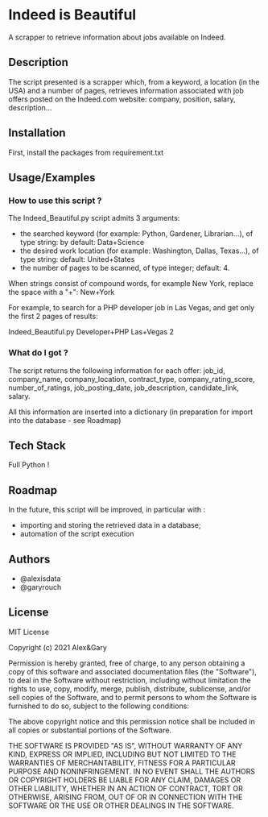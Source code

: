 
# Indeed is Beautiful

A scrapper to retrieve information about jobs available on Indeed.
## Description

The script presented is a scrapper which, from a keyword, 
a location (in the USA) and a number of pages, retrieves 
information associated with job offers posted on the Indeed.com 
website: company, position, salary, description...
## Installation 

First, install the packages from requirement.txt
    
## Usage/Examples

### How to use this script ?

The Indeed_Beautiful.py script admits 3 arguments:
- the searched keyword (for example: Python, Gardener, Librarian...), of type string: by default: Data+Science
- the desired work location (for example: Washington, Dallas, Texas...), of type string: default: United+States
- the number of pages to be scanned, of type integer; default: 4.

When strings consist of compound words, for example New York, replace the space with a "+": New+York

For example, to search for a PHP developer job in Las Vegas, and get only the first 2 pages of results:

Indeed_Beautiful.py Developer+PHP Las+Vegas 2

### What do I got ?

The script returns the following information for each offer:
job_id, company_name, company_location, contract_type, company_rating_score, 
number_of_ratings, job_posting_date, job_description, candidate_link,
salary.

All this information are inserted into a dictionary 
(in preparation for import into the database - see Roadmap)

  
## Tech Stack

Full Python !

  
## Roadmap

In the future, this script will be improved, in particular with :
- importing and storing the retrieved data in a database;
- automation of the script execution

  
## Authors

- @alexisdata
- @garyrouch

  
## License

MIT License

Copyright (c) 2021 Alex&Gary

Permission is hereby granted, free of charge, to any person obtaining a copy
of this software and associated documentation files (the "Software"), to deal
in the Software without restriction, including without limitation the rights
to use, copy, modify, merge, publish, distribute, sublicense, and/or sell
copies of the Software, and to permit persons to whom the Software is
furnished to do so, subject to the following conditions:

The above copyright notice and this permission notice shall be included in all
copies or substantial portions of the Software.

THE SOFTWARE IS PROVIDED "AS IS", WITHOUT WARRANTY OF ANY KIND, EXPRESS OR
IMPLIED, INCLUDING BUT NOT LIMITED TO THE WARRANTIES OF MERCHANTABILITY,
FITNESS FOR A PARTICULAR PURPOSE AND NONINFRINGEMENT. IN NO EVENT SHALL THE
AUTHORS OR COPYRIGHT HOLDERS BE LIABLE FOR ANY CLAIM, DAMAGES OR OTHER
LIABILITY, WHETHER IN AN ACTION OF CONTRACT, TORT OR OTHERWISE, ARISING FROM,
OUT OF OR IN CONNECTION WITH THE SOFTWARE OR THE USE OR OTHER DEALINGS IN THE
SOFTWARE.